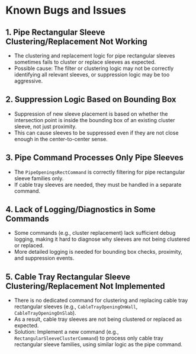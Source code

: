 # Known Bugs and Issues

## 1. Pipe Rectangular Sleeve Clustering/Replacement Not Working
- The clustering and replacement logic for pipe rectangular sleeves sometimes fails to cluster or replace sleeves as expected.
- Possible cause: The filter or clustering logic may not be correctly identifying all relevant sleeves, or suppression logic may be too aggressive.

## 2. Suppression Logic Based on Bounding Box
- Suppression of new sleeve placement is based on whether the intersection point is inside the bounding box of an existing cluster sleeve, not just proximity.
- This can cause sleeves to be suppressed even if they are not close enough in the center-to-center sense.

## 3. Pipe Command Processes Only Pipe Sleeves
- The `PipeOpeningsRectCommand` is correctly filtering for pipe rectangular sleeve families only.
- If cable tray sleeves are needed, they must be handled in a separate command.

## 4. Lack of Logging/Diagnostics in Some Commands
- Some commands (e.g., cluster replacement) lack sufficient debug logging, making it hard to diagnose why sleeves are not being clustered or replaced.
- More detailed logging is needed for bounding box checks, proximity, and suppression events.

## 5. Cable Tray Rectangular Sleeve Clustering/Replacement Not Implemented
- There is no dedicated command for clustering and replacing cable tray rectangular sleeves (e.g., `CableTrayOpeningOnWall`, `CableTrayOpeningOnSlab`).
- As a result, cable tray sleeves are not being clustered or replaced as expected.
- Solution: Implement a new command (e.g., `RectangularSleeveClusterCommand`) to process only cable tray rectangular sleeve families, using similar logic as the pipe command.
